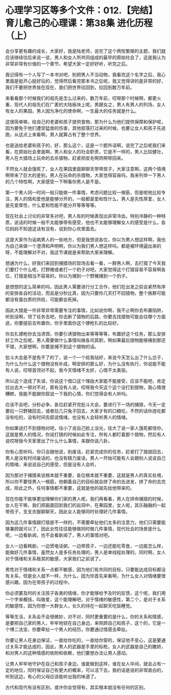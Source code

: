 # 心理学习区等多个文件：012.【完结】育儿愈己的心理课：第38集 进化历程（上）

会分享更有趣的成长，大家好，我是陆老师，说完了这个两性繁殖的主题，我们就应该继续往后来说一说，男人和女人所共同组成的最早的原始社会了，这是我认为非常非常有价值的一个章节，希望大家一定好好听，听完之后。

我记得有一个人写了一本书对吧，别把男人不当动物，我看完这个名字之后，我心里面是挺开心挺好玩的，觉得然后看完那本书之后呢，我又觉得讲的是非常的好，我们不要把世界放在现在，我们把世界往回到，拉回到数万年前。

来看看那个时候我们的祖先是怎么过来的，数万年前，哎呀那个时候啊，都更火重，现代人的祖先们在广袤的大陆板块上呢，男跟女之，男人有男人的列场，女人有女人的果园，男人因为净化的使命啊，一生最大的任务就是什么。

这很简单嘛，给自己的老婆和孩子提供食物，那为什么为他们提供保障和保护呢，因为要免于他们遭受猛兽的伤害，其他部落打过来的时候，也要让女人和孩子先逃跑，从这点上来看啊，男人就算占有了整个世界。

也是送给老婆和孩子的，好，那么这个，这是一个题外话啊，说完了之后呢我们来看，在原始社会里面啊，男人和女人的社会职责，它是不一样的，男人比较健壮，男人在大猎场上玩命的去杀猎物，赶紧把皮毛啊肉啊带回来。

不然女人就会饿死了，女人在果园里面聊聊天带带孩子，大家注意啊，这两个情境啊带来了巨大的差别，男人在玩命的杀猎物，大家觉得容易吗，我来列举一下男人的几个特性啊，大家感受一下啊看你男人是不是。

第一个男人同一时间一般只能做一件事情，考虑问题比较一根筋，但是呢他比较专注，男人的情和爱他是能够分开的，一般都是爱和性什么，男人是先性厚爱，女人是先爱厚性，什么爱和性能不能分开等等等等。

现在社会上讨论的非常多对吧，男人有的时候表现出非常冷血，特别冷静的一种特质，说话的时候一般不太能够带有感受，他也不太能够理解女人的感受是什么，各位妈妈不知道这话有没有，说到你心坎里面去。

这是大家作为诟病男人的一些地方，但是我想说各位，你以为男人想这样啊，我也为自己来做一个澄清和声明啊，你以为我们男人想这样吗，都是被环境逼出来的呀，不能理解对不对，我这节课就是来帮助大家来理解。

想通为什么，好我们来回到捕猎场的现场去看一看，一群男人啊，去打猎了今天我们要打个什么呢，打野猪或者打一个豹子对吧，大家觉得这个打猎容易不容易啊各位，打猎是相当不容易的，你以为捕到一个野猪捕到一个豹子。

是想想的这么简单的吗，因此男人需要进行分工合作，他们在出发之前会紧然有序的安排各自的活动，而且是分秒比真，因为只要你几天打不回猎物，整个族群可能都没有蛋白质的供给，可能都会死掉。

因此大猎是一件非常非常需要专注的事情，比如说你啊，我不止啊你去布置陷阱，听到没啊，领了任务去吧，你去断了猎物的后路，你要去找猎物可能会往哪个方面逃，你要提前去布置你，你手里面你这个镖枪扎的比较好。

你去扎镖枪你去当诱饵，你要引诱猎物出来等等等等，布置好这个任务，那么安排好工作之后呢，男人需要做什么事情叫做各司其职，啊如果最后猎物能够捕到那还不错，大家想啊，你要是捕不到这个猎物的话。

批斗大会是不是免不了的了，说一个一个给我站好，来说今天怎么出了什么岔子，为什么为什么这个猎物没有补成，啊安排的那么好，为什么没有执行，你说能不能有人说，哎呀首领对不起，我今天情绪不太好，心情不太美丽。

所以这个造成了失误，你说这个借口这个理由大家能不能接受，应该不能吧，肯定拉出去大一顿对不对，那有没有人说，哎呀我今天这个这个没打到猎物，我心情很糟糕，我能不能跟你叙说一下我的心情，你们觉得会有人听吗。

应该不会吧，分秒必争，各位赶紧开完批斗大会，要进行下一场的捕猎，今天一定要拉一只野猪回去，或者拉几只兔子回去，大家才有的口粮吃，不然的话你连吃都没有吃的，没有时间去叙说情绪，也没有人会轻听男人的情绪。

你如果说打不到猎物对吧，往小了说自己脸上没光，往大了说一家人饿死都怪你，这就是男人的情况，你说打猎的时候如此专注，所有人都盯着那个猎物，然后有人说哎呀我今天家里出了什么什么事情，来跟你说八卦。

你有心思听吗，你只会跟他说，别废话，赶紧完成你的任务，赶紧打了猎就回去，男人是没有时间废话的，也没有精力废话，男人一开始可能有人会跟别人说说自己的情绪，来说说自己的感受，但是没有人会听。

因为那对于捕猎来说根本就不重要，各位根本就不重要，这就是男人的真实处境，所以你不要怪男人一根筋，他朝着自己的目标就会拼了命的去进发，拼了命的去完成，除此之外，任何事情都不重要，这就是他的祖先给他带来的。

现在你能不能够更加理解你们家的男人呢，我们再看看，男人在拼命捕猎的时候，女人在干嘛，我们把画面回到我们的岩洞中，在果园里，女人呢，其乐融融的一起带孩子，支支衣服聊聊天，因此女人能够同时处理好几件事情。

因为这几件事情跟打猎是不一样的，不需要牵扯他们太多的注意力，他们只需要能够兼顾就可以了，因此女性往往能够做同时做几件事情，现代社会的场景是什么呢，一边看新闻，也不会看新闻了，男人的事情对吧。

女人一边看韩剧，一边煲电话粥，一边带孩子，一边还能吃零食，一边能怎么样，能做好几件事情，虽然女人是多任务处理的，男人是单线程处理的，同时啊，女人对于情绪和关系极其的敏感，大家我们之前说了。

男性对于情绪和关系一点都不敏感，因为他们有共同的目标，只要能达成目标都没有关系，但是女人就不一样，为什么，因为你首先来看啊，为什么女人对情绪要很感兴趣，因为在带孩子的过程中。

你必须要及时的关注孩子各类的情绪，你才能够给予及时的反馈，这个呢，我们用一个字来概括，叫做爱，这个能理解吧，对于情绪的敏感性，第二个，是对于关系的敏感性，因为你想一大群女人，长久的待在一起聊天吃饭睡觉。

等等生活，关系会不会很微妙，对不对，同时更重要的是什么，你的关系和情感，是要把自己家的男人，牢牢地锁在自己身边，来照顾自己和孩子，这个的，它是一个博二法宝，你要牵扯一个男人的经历，你要通过情感去牵扯。

你要让男人在身边保证，一直给你吃的，一直给你穿的，保证他不变心，这是要通过关系才能达成的，因此，男人的武器是手里的标枪，女人的武器是自己的撒娇，和对男人的这种情感的依附和依赖，他们要想办法让男人感动。

让男人牢牢地守护在自己和孩子身边，谁能做到这样，谁在女人中间，就会占有一定的地位，同时保证自己有更大的概率，可以活下去，我的话是说的非常直白的，听到这边，有心的父母应该能听出我的味道了。

古代和现代有没有区别，或许你会觉得有，其实根本就没有任何的区别。